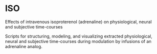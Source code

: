 # ISO
Effects of intravenous isoproterenol (adrenaline) on physiological, neural and subjective time-courses

Scripts for structuring, modeling, and visualizing extracted physiological, neural and subjective time-courses during modulation by infusions of an adrenaline analog. 

